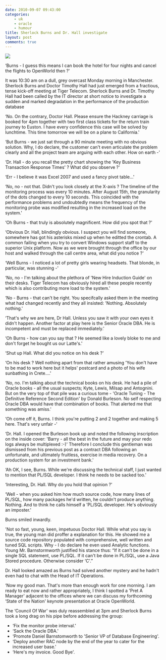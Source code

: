 ```yaml
---
date: 2010-09-07 09:43:00
categories:
    - uk
    - oracle
    - humour
title: Sherlock Burns and Dr. Hall investigate
layout: post
comments: true
---
```

<a href="http://picasaweb.google.co.uk/lh/photo/WJDWHophTNIdwzEJ6Je7hQ?feat=embedwebsite"><img src="http://lh5.ggpht.com/_l2uGy1RGCiE/TIYHrMP2-SI/AAAAAAAABng/zNKL6tOY-Wc/s400/sherlock-holmes.jpg" /></a>

‘Burns - I guess this means I can book the hotel for four nights and
cancel the flights to OpenWorld then ?'

It was 10:30 am on a dull, grey overcast Monday morning in Manchester.
Sherlock Burns and Doctor Timothy Hall had just emerged from a
fractious, tense kick-off meeting at Tiger Telecom. Sherlock Burns and
Dr. Timothy Hall had been called by the IT director at short notice to
investigate a sudden and marked degradation in the performance of the
production database

‘No. On the contrary, Doctor Hall. Please ensure the Hackney carriage is
booked for 4pm together with two first class tickets for the return
train journey to Euston. I have every confidence this case will be
solved by lunchtime. This time tomorrow we will be on a plane to
California.'

‘But Burns - we just sat through a 90 minute meeting with no obvious
solution. Why, I do declare, the customer can't even articulate the
problem clearly and all the project team are arguing with each other.
How on earth -'

‘Dr. Hall - do you recall the pretty chart showing the 'Key Business
Transaction Response Times' ? What did you observe ?'

‘Err - I believe it was Excel 2007 and used a fancy pivot table…'

‘No, no - not that. Didn't you look closely at the X-axis ? The timeline
of the monitoring process was every 10 minutes. After August 15th, the
granularity of the dots changed to every 10 seconds. This coincided with
the performance problems and undoubtedly means the frequency of the
monitoring probe was modified resulting in the increased load on the
system.'

‘Oh Burns - that truly is absolutely magnificent. How did you spot that
?'

‘Obvious Dr. Hall, blindingly obvious. I suspect you will find someone,
somewhere has got his asterisks mixed up when he editted the crontab. A
common failing when you try to convert Windows support staff to the
superior Unix platform. Now as we were brought through the office by our
host and walked through the call centre area, what did you notice ?'

‘Well Burns - I noticed a lot of pretty girls wearing headsets. That
blonde, in particular, was stunning -'

‘No, no - I'm talking about the plethora of 'New Hire Induction Guide'
on their desks. Tiger Telecom has obviously hired all these people
recently which is also contributing more load to the system.'

‘No - Burns - that can't be right. You specifcally asked them in the
meeting what had changed recently and they all insisted: 'Nothing.
Absolutely nothing.'

‘That's why we are here, Dr Hall. Unless you saw it with your own eyes
it didn't happen. Another factor at play here is the Senior Oracle DBA.
He is incompetent and must be replaced immediately.'

‘Oh Burns - how can you say that ? He seemed like a lovely bloke to me
and don't forget he bought us our Latte's.'

‘Shut up Hall. What did you notice on his desk ?'

‘On his desk ? Well nothing apart from that rather amusing 'You don't
have to be mad to work here but it helps' postcard and a photo of his
wife sunbathing in Crete….'

‘No, no. I'm talking about the technical books on his desk. He had a
pile of Oracle books - all the usual suspects; Kyte, Lewis, Milsap and
Antognini. But on the very top of that pile was a curious tome - 'Oracle
Tuning - The Definitive Reference Second Edition' by Donald Burleson. No
self respecting Oracle DBA would have that combination of books. That
alerted me that something was amiss.'

‘Oh come off it, Burns. I think you're putting 2 and 2 together and
making 5 here. That's very unfair -'

‘Dr. Hall. I opened the Burleson book up and noted the following
inscription on the inside cover: 'Barry - all the best in the future and
may your redo logs always be multiplexed :-)' Therefore I conclude this
gentleman was dismissed from his previous post as a contract DBA
following an unfortunate, and ultimately fruitless, exercise in media
recovery. On a production system for an investment bank.'

‘Ah OK, I see, Burns. While we're discussing the technical staff, I just
wanted to mention that PL/SQL developer. I think he needs to be sacked
too.'

‘Interesting, Dr. Hall. Why do you hold that opinion ?'

‘Well - when you asked him how much source code, how many lines of
PL/SQL, how many packages he'd written, he couldn't produce anything.
Nothing. And to think he calls himself a 'PL/SQL developer. He's
obviously an imposter.'

Burns smiled inwardly.

'Not so fast, young, keen, impetuous Doctor Hall. While what you say is
true, the young man did proffer a explanation for this. He showed me a
source code repository populated with comprehensive, well written and
tuned SQL scripts. Why - I do declare he even used Analytic functions.
Young Mr. Barnstormworth justified his stance thus: “If it can't be done
in a single SQL statement, use PL/SQL. If it can't be done in PL/SQL,
use a Java Stored procedure. Otherwise consider ‘C'.”

Dr. Hall looked amazed as Burns had solved another mystery and he hadn't
even had to chat with the Head of IT Operations.

‘Now my good man. That's more than enough work for one morning. I am
ready to eat now and rather appropriately, I think I spotted a 'Pret A
Manager' adjacent to the offices where we can discuss my forthcoming
‘State of the Nation' keynote presentation at Oracle OpenWorld.

The ‘Council Of War' was duly reassembled at 3pm and Sherlock Burns took
a long drag on his pipe before addressing the group:

-   ‘Fix the monitor probe interval.'
-   ‘Sack the Oracle DBA.'
-   ‘Promote Daniel Barnstomworth to 'Senior VP of Database
    Engineering'.
-   ‘Deploy another RAC node by the end of the year to cater for the
    increased user base.'
-   ‘Here's my invoice. Good Bye'.

